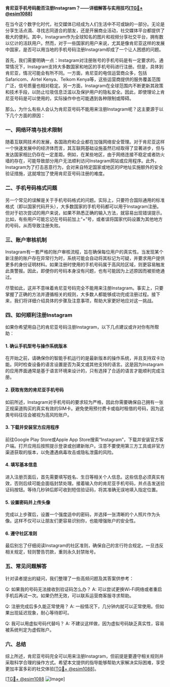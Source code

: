 **肯尼亚手机号码能否注册Instagram？——详细解答与实用技巧[[TG💪+ @esim1088](https://t.me/s/esim1088)]**

在当今这个数字化时代，社交媒体已经成为人们生活中不可或缺的一部分。无论是分享生活点滴、寻找志同道合的朋友，还是开展商业活动，社交媒体平台都提供了极大的便利。其中，Instagram作为全球知名的图片和视频分享社交平台，拥有数以亿计的活跃用户。然而，对于一些国家的用户来说，尤其是像肯尼亚这样的发展中国家，是否可以用当地的手机号码注册Instagram却成了一个让人困惑的问题。

首先，我们需要明确一点：Instagram对注册账号的手机号码是有一定要求的。通常情况下，Instagram支持大多数国家和地区的手机号码进行注册。但是，具体到肯尼亚，情况可能会有所不同。一方面，肯尼亚的电信运营商众多，包括Safaricom、Airtel Kenya、Telkom Kenya等，这些运营商提供的服务覆盖范围广泛，信号质量也相对稳定。另一方面，Instagram在全球范围内不断更新其政策和技术手段，以防止垃圾信息泛滥以及保护用户的隐私安全。因此，即使理论上肯尼亚号码是可以使用的，实际操作中也可能遇到各种限制或障碍。

那么，为什么有些人会认为肯尼亚号码不能用来注册Instagram呢？这主要源于以下几个方面的原因：

### **一、网络环境与技术限制**
随着互联网技术的发展，各国政府和企业都在加强网络安全管理。对于肯尼亚这样一个快速发展中的经济体而言，其互联网基础设施虽然已经取得了显著进步，但与发达国家相比仍存在一定差距。例如，在某些地区，由于网络连接不稳定或者防火墙的存在，可能导致部分用户无法顺利访问Instagram网站或应用程序。此外，Instagram为了打击恶意行为，会对来自特定国家或地区的IP地址实施额外的安全验证措施，这就增加了使用肯尼亚号码注册的难度。

### **二、手机号码格式问题**
另一个常见的误解是关于手机号码格式的问题。实际上，只要符合国际通用的标准格式（即以国家代码开头），大多数国家的手机号码都可以用于Instagram注册。但对于初次尝试的用户来说，如果不熟悉正确的输入方法，就容易出现错误提示。比如，有些用户可能忘记在号码前加上“+”号，或者误将国家代码设置为其他地方的号码，从而导致注册失败。

### **三、账户审核机制**
Instagram有一套严格的账户审核流程，旨在确保每位用户的真实性。当发现某个新注册的账户存在异常行为时，系统可能会自动将其标记为可疑，并要求用户提供更多的身份证明材料。如果注册时使用的手机号码属于高风险区域，则更容易触发此类警报。因此，即便你的号码本身没有问题，也有可能因为上述原因而被拒绝通过。

尽管如此，这并不意味着肯尼亚号码完全不能用来注册Instagram。事实上，只要掌握了正确的方法并遵循相关的规则，大多数人都能够成功完成注册过程。接下来，我们将详细介绍具体的步骤及注意事项，帮助大家更好地应对这一挑战。

### **四、如何顺利注册Instagram**
如果你希望用自己的肯尼亚号码注册Instagram，以下几点建议或许对你有所帮助：

#### **1. 确认手机型号与操作系统版本**
在开始之前，请确保你的智能手机运行的是最新版本的操作系统，并且支持双卡功能。同时检查设备的语言设置是否为英文或其他支持的语言。这是因为Instagram的应用界面通常是基于语言环境来设计的，只有选择了合适的语言才能顺利完成注册。

#### **2. 获取有效的肯尼亚手机号码**
如前所述，Instagram对手机号码的要求较为严格，因此你需要确保自己拥有一张正规渠道购买的真实有效的SIM卡。避免使用预付费卡或临时租借的号码，因为这类号码往往会被视为高风险账户。

#### **3. 下载并安装官方应用程序**
前往Google Play Store或Apple App Store搜索“Instagram”，下载并安装官方客户端。打开应用后按照提示登录或创建新账户。注意不要使用第三方工具或非官方渠道获取的版本，以免遭遇病毒攻击或隐私泄露的风险。

#### **4. 填写基本信息**
进入注册页面后，首先需要填写姓名、生日等相关个人信息。这些信息必须真实有效，否则后续可能会面临封禁处理。接着输入你的肯尼亚手机号码，并点击发送验证码按钮。等待几秒钟后即可收到短信验证码，将其准确无误地填入指定位置。

#### **5. 设置密码并上传头像**
完成以上步骤后，设置一个强度适中的密码，并选择一张清晰的个人照片作为头像。这样不仅可以让朋友们更容易识别你，也能增强账户的安全性。

#### **6. 遵守社区准则**
最后别忘了仔细阅读Instagram的社区准则，确保自己的言行符合规定。一旦违反相关规定，轻则警告罚款，重则永久封禁账号。

### **五、常见问题解答**
针对读者提出的疑问，我们整理了一些高频问题及其答案供参考：

Q: 如果我的号码无法接收到验证码怎么办？
A: 可以尝试更换Wi-Fi网络或者重启手机后再试一次。如果仍然无效，可以联系运营商客服寻求帮助。

Q: 注册完成后多久能正常使用？
A: 一般情况下，几分钟内就可以正常使用。但如果出现延迟现象，耐心等待即可。

Q: 我可以用虚拟号码代替吗？
A: 不建议这样做，因为虚拟号码缺乏真实性，容易被系统判定为虚假账户。

### **六、总结**
综上所述，肯尼亚号码完全可以用来注册Instagram，但前提是要遵守相关规则并采取科学合理的操作方式。希望本文提供的指导能够帮助大家解决实际困难，享受更加丰富多彩的社交体验[[TG💪+ @esim1088](https://t.me/s/esim1088)]。

[[TG💪+ @esim1088](https://t.me/s/esim1088) ![Image](https://i.postimg.cc/4NQfJmqS/Snipaste-2025-05-13-00-14-12.png)]